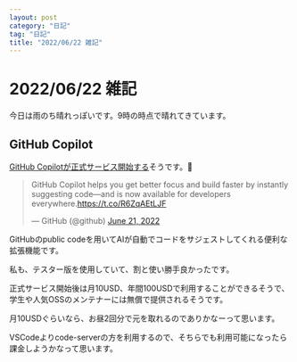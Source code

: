```yaml
---
layout: post
category: "日記"
tag: "日記"
title: "2022/06/22 雑記"
---
```


# 2022/06/22 雑記
今日は雨のち晴れっぽいです。9時の時点で晴れてきています。

## GitHub Copilot
[GitHub Copilotが正式サービス開始する](https://github.blog/2022-06-21-github-copilot-is-generally-available-to-all-developers/)そうです。🎉

<blockquote class="twitter-tweet"><p lang="en" dir="ltr">GitHub Copilot helps you get better focus and build faster by instantly suggesting code—and is now available for developers everywhere.<a href="https://t.co/R6ZqAEtLJF">https://t.co/R6ZqAEtLJF</a></p>&mdash; GitHub (@github) <a href="https://twitter.com/github/status/1539283958441160712?ref_src=twsrc%5Etfw">June 21, 2022</a></blockquote> <script async src="https://platform.twitter.com/widgets.js" charset="utf-8"></script>

GitHubのpublic codeを用いてAIが自動でコードをサジェストしてくれる便利な拡張機能です。

私も、テスター版を使用していて、割と使い勝手良かったです。

正式サービス開始後は月10USD、年間100USDで利用することができるそうで、学生や人気OSSのメンテナーには無償で提供されるそうです。

月10USDぐらいなら、お昼2回分で元を取れるのでありかなーって思います。

VSCodeよりcode-serverの方を利用するので、そちらでも利用可能になったら課金しようかなって思います。

